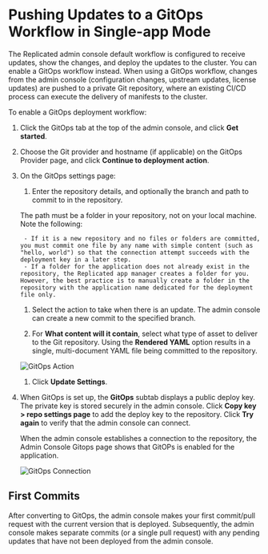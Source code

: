 # Pushing Updates to a GitOps Workflow in Single-app Mode

The Replicated admin console default workflow is configured to receive updates, show the changes, and deploy the updates to the cluster. You can enable a GitOps workflow instead.
When using a GitOps workflow, changes from the admin console (configuration changes, upstream updates, license updates) are pushed to a private Git repository, where an existing CI/CD process can execute the delivery of manifests to the cluster.

To enable a GitOps deployment workflow:

1. Click the GitOps tab at the top of the admin console, and click **Get started**.

1. Choose the Git provider and hostname (if applicable) on the GitOps Provider page, and click **Continue to deployment action**.

1. On the GitOps settings page:

    1. Enter the repository details, and optionally the branch and path to commit to in the repository.

      The path must be a folder in your repository, not on your local machine. Note the following:

        - If it is a new repository and no files or folders are committed, you must commit one file by any name with simple content (such as "hello, world") so that the connection attempt succeeds with the deployment key in a later step.
        - If a folder for the application does not already exist in the repository, the Replicated app manager creates a folder for you. However, the best practice is to manually create a folder in the repository with the application name dedicated for the deployment file only.

    1. Select the action to take when there is an update. The admin console can create a new commit to the specified branch.

    1. For **What content will it contain**, select what type of asset to deliver to the Git repository. Using the **Rendered YAML** option results in a single, multi-document YAML file being committed to the repository.

      ![GitOps Action](/images/gitops-action.png)

    1. Click **Update Settings**.

1. When GitOps is set up, the **GitOps** subtab displays a public deploy key. The private key is stored securely in the admin console. Click **Copy key > repo settings page** to add the deploy key to the repository. Click **Try again** to verify that the admin console can connect.

    When the admin console establishes a connection to the repository, the Admin Console Gitops page shows that GitOPs is enabled for the application.

    ![GitOps Connection](/images/gitops-connected.png)

## First Commits

After converting to GitOps, the admin console makes your first commit/pull request with the current version that is deployed.
Subsequently, the admin console makes separate commits (or a single pull request) with any pending updates that have not been deployed from the admin console.
